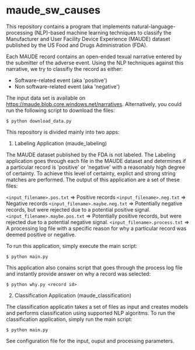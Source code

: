 # maude_sw_causes


This repository contains a program that implements natural-language-processing (NLP)-based machine learning techniques to classify the Manufacturer and User Facility Device Experience (MAUDE) dataset published by the US Food and Drugs Administration (FDA).

Each MAUDE record contains an open-ended texual narrative entered by the submitter of the adverse event. Using the NLP techniques against this narrative, we try to classifiy the record as either:

* Software-related event (aka 'positive')
* Non software-related event (aka 'negative')

The input data set is available on https://maude.blob.core.windows.net/narratives. Alternatively, you could run the following script to download the files:

```
$ python download_data.py 
```

This repository is divided mainly into two apps:

1. Labeling Application (maude_labeling)

The MAUDE dataset published by the FDA is not labeled. The Labeling application goes through each file in the MAUDE dataset and determines if a particular record is 'positive' or 'negative' with a reasonably high degree of certainty. To achieve this level of certainty, explict and strong string matches are performed. The output of this application are a set of these files:

`<input_filename>.pos.txt` => Positive records
`<input_filename>.neg.txt` => Negative records
`<input_filename>.maybe.neg.txt` => Potentially negative records, but were rejected due to a potential positive signal.
`<input_filename>.maybe.pos.txt` => Potentially positive records, but were rejected due to a potential negative signal.
`<input_filename>.process.txt` => A processing log file with a specific reason for why a particular record was deemed positive or negative.

To run this application, simply execute the main script:
```
$ python main.py
```

This application also conains script that goes through the process log file and instantly provide answer on why a record was selected:

```
$ python why.py <record id>
```


2. Classification Application (maude_classification)

The classification applicatin takes a set of files as input and creates models and performs classification using supported NLP algoritms. To run the classification application, simply run the main script:

```
$ python main.py
```

See configuration file for the input, ouput and processing parameters.
